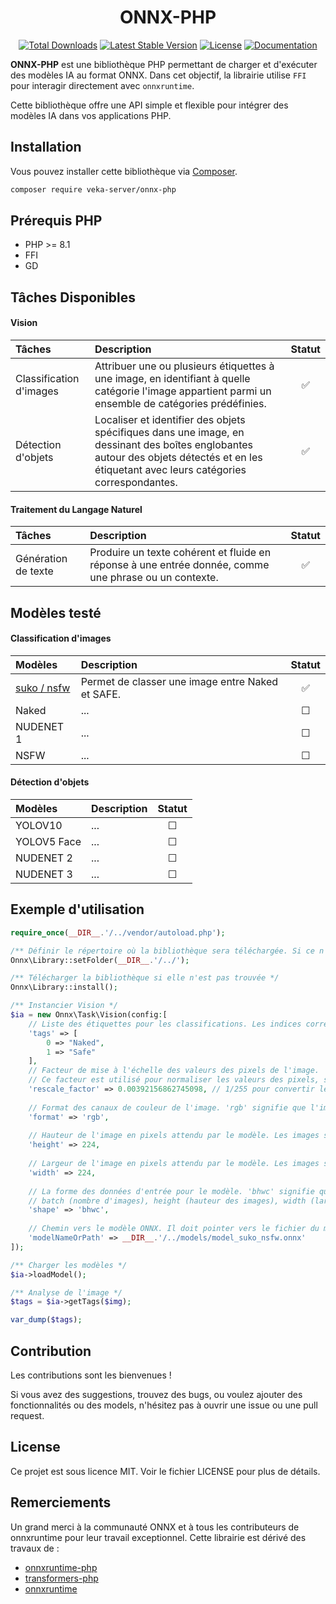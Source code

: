 <h1 align="center">ONNX-PHP</h1>

<p align="center">
<a href="https://packagist.org/packages/codewithkyrian/transformers"><img src="https://img.shields.io/packagist/dt/veka-server/onnx-php" alt="Total Downloads"></a>
<a href="https://packagist.org/packages/codewithkyrian/transformers"><img src="https://img.shields.io/packagist/v/veka-server/onnx-php" alt="Latest Stable Version"></a>
<a href="https://github.com/CodeWithKyrian/transformers-php/blob/main/LICENSE"><img src="https://img.shields.io/github/license/veka-server/onnx-php" alt="License"></a>
<a href="https://github.com/codewithkyrian/transformers-php"><img src="https://img.shields.io/github/repo-size/veka-server/onnx-php" alt="Documentation"></a>
</p>

**ONNX-PHP** est une bibliothèque PHP permettant de charger et d'exécuter des modèles IA au format ONNX.
Dans cet objectif, la librairie utilise `FFI` pour interagir directement avec `onnxruntime`. 

Cette bibliothèque offre une API simple et flexible pour intégrer des modèles IA dans vos applications PHP.

## Installation

Vous pouvez installer cette bibliothèque via [Composer](https://getcomposer.org/).

```bash
composer require veka-server/onnx-php
```

## Prérequis PHP

- PHP >= 8.1
- FFI 
- GD

## Tâches Disponibles
#### Vision

| Tâches                  | Description                                                                                                                                          | Statut |
|  :---                                           |   :---                                     |   :---:   |
| Classification d'images | Attribuer une ou plusieurs étiquettes à une image, en identifiant à quelle catégorie l'image appartient parmi un ensemble de catégories prédéfinies. | ✅      |
| Détection d'objets      | Localiser et identifier des objets spécifiques dans une image, en dessinant des boîtes englobantes autour des objets détectés et en les étiquetant avec leurs catégories correspondantes.  | ✅      |

#### Traitement du Langage Naturel

| Tâches                    | Description                                                                                                  | Statut |
|  :---                                           |   :---                                     |   :---:   |
| Génération de texte | Produire un texte cohérent et fluide en réponse à une entrée donnée, comme une phrase ou un contexte.        | ✅     |

## Modèles testé
#### Classification d'images

| Modèles                                          | Description                                      | Statut |
|  :---                                           |   :---                                     |   :---:   |
| [suko / nsfw](https://huggingface.co/suko/nsfw) | Permet de classer une image entre Naked et SAFE. | ✅      |
| Naked                                           | ...                                              | ☐      |
| NUDENET 1                                       | ...                                              | ☐      |
| NSFW                                         | ...                                              | ☐      |

#### Détection d'objets

| Modèles                                          | Description                                      | Statut |
|  :---                                           |   :---                                     |   :---:   |
| YOLOV10                                         | ...                                              | ☐      |
| YOLOV5 Face                                     | ...                                              | ☐      |
| NUDENET 2                                       | ...                                              | ☐      |
| NUDENET 3                                       | ...                                              | ☐      |

## Exemple d'utilisation
```php
require_once(__DIR__.'/../vendor/autoload.php');

/** Définir le répertoire où la bibliothèque sera téléchargée. Si ce n'est pas défini, elle sera stockée dans le répertoire vendor */
Onnx\Library::setFolder(__DIR__.'/../');

/** Télécharger la bibliothèque si elle n'est pas trouvée */
Onnx\Library::install();

/** Instancier Vision */
$ia = new Onnx\Task\Vision(config:[
    // Liste des étiquettes pour les classifications. Les indices correspondent aux identifiants des classes.
    'tags' => [ 
        0 => "Naked", 
        1 => "Safe"  
    ],
    // Facteur de mise à l'échelle des valeurs des pixels de l'image. 
    // Ce facteur est utilisé pour normaliser les valeurs des pixels, souvent de 0 à 1.
    'rescale_factor' => 0.00392156862745098, // 1/255 pour convertir les valeurs de pixels de [0, 255] à [0, 1]
    
    // Format des canaux de couleur de l'image. 'rgb' signifie que l'image est en format Red, Green, Blue.
    'format' => 'rgb',
    
    // Hauteur de l'image en pixels attendu par le modèle. Les images seront automatiquement redimensionné à cette dimmension.
    'height' => 224,
    
    // Largeur de l'image en pixels attendu par le modèle. Les images seront automatiquement redimensionné à cette dimmension.
    'width' => 224,
    
    // La forme des données d'entrée pour le modèle. 'bhwc' signifie que les données sont en format :
    // batch (nombre d'images), height (hauteur des images), width (largeur des images), channel (nombre de canaux de couleur).
    'shape' => 'bhwc', 
    
    // Chemin vers le modèle ONNX. Il doit pointer vers le fichier du modèle pré-entraîné.
    'modelNameOrPath' => __DIR__.'/../models/model_suko_nsfw.onnx' 
]);

/** Charger les modèles */
$ia->loadModel();

/** Analyse de l'image */
$tags = $ia->getTags($img);

var_dump($tags);

```

## Contribution
Les contributions sont les bienvenues !

Si vous avez des suggestions, trouvez des bugs, ou voulez ajouter des fonctionnalités ou des models, n'hésitez pas à ouvrir une issue ou une pull request.

## License
Ce projet est sous licence MIT. Voir le fichier LICENSE pour plus de détails.

## Remerciements
Un grand merci à la communauté ONNX et à tous les contributeurs de onnxruntime pour leur travail exceptionnel.
Cette librairie est dérivé des travaux de :
- [onnxruntime-php](https://github.com/ankane/onnxruntime-php)
- [transformers-php](https://github.com/CodeWithKyrian/transformers-php)
- [onnxruntime](https://github.com/Microsoft/onnxruntime)

